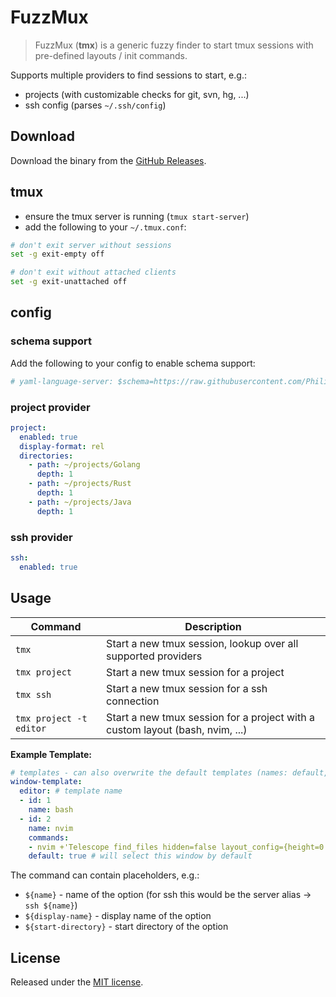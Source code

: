 # FuzzMux

> FuzzMux (**tmx**) is a generic fuzzy finder to start tmux sessions with pre-defined layouts / init commands.

Supports multiple providers to find sessions to start, e.g.:

- projects (with customizable checks for git, svn, hg, ...)
- ssh config (parses `~/.ssh/config`)

## Download

Download the binary from the [GitHub Releases](https://github.com/PhilippHeuer/fuzzmux/releases).

## tmux

- ensure the tmux server is running (`tmux start-server`)
- add the following to your `~/.tmux.conf`:

```bash
# don't exit server without sessions
set -g exit-empty off

# don't exit without attached clients
set -g exit-unattached off
```

## config

### schema support

Add the following to your config to enable schema support:

```yaml
# yaml-language-server: $schema=https://raw.githubusercontent.com/PhilippHeuer/fuzzmux/main/configschema/v1.json
```

### project provider

```yaml
project:
  enabled: true
  display-format: rel
  directories:
    - path: ~/projects/Golang
      depth: 1
    - path: ~/projects/Rust
      depth: 1
    - path: ~/projects/Java
      depth: 1
```

### ssh provider

```yaml
ssh:
  enabled: true
```

## Usage

| Command                 | Description                                                                   |
|-------------------------|-------------------------------------------------------------------------------|
| `tmx`                   | Start a new tmux session, lookup over all supported providers                 |
| `tmx project`           | Start a new tmux session for a project                                        |
| `tmx ssh`               | Start a new tmux session for a ssh connection                                 |
| `tmx project -t editor` | Start a new tmux session for a project with a custom layout (bash, nvim, ...) |

**Example Template:**

```yaml
# templates - can also overwrite the default templates (names: default, project, ssh)
window-template:
  editor: # template name
  - id: 1
    name: bash
  - id: 2
    name: nvim
    commands:
    - nvim +'Telescope find_files hidden=false layout_config={height=0.9}' # open nvim with telescope
    default: true # will select this window by default
```

The command can contain placeholders, e.g.:

- `${name}` - name of the option (for ssh this would be the server alias -> `ssh ${name}`)
- `${display-name}` - display name of the option
- `${start-directory}` - start directory of the option

## License

Released under the [MIT license](./LICENSE).
